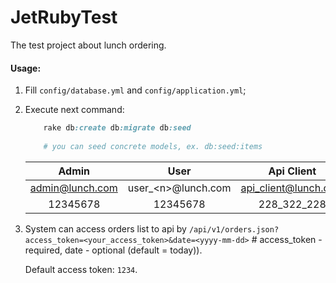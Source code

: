 # JetRubyTest
The test project about lunch ordering.

#### Usage:

1. Fill `config/database.yml` and `config/application.yml`;
2. Execute next command:
    ```ruby
        rake db:create db:migrate db:seed
        
        # you can seed concrete models, ex. db:seed:items
    ```
    | Admin           | User                 | Api Client           |
    |:---------------:|:--------------------:|:--------------------:|
    | admin@lunch.com | user_\<n\>@lunch.com | api_client@lunch.com |
    | 12345678        | 12345678             | 228_322_228          |
3. System can access orders list to api by `/api/v1/orders.json?access_token=<your_access_token>&date=<yyyy-mm-dd>` # access_token - required, date - optional (default = today)).
    
    Default access token: `1234`.
